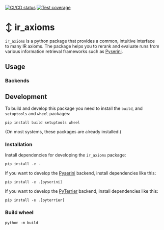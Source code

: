  [![CI/CD status](https://git.webis.de/code-research/web-search/ir_axioms/badges/main/pipeline.svg?style=flat-square)](https://git.webis.de/code-research/web-search/ir_axioms/-/pipelines?ref=main)
[![Test coverage](https://git.webis.de/code-research/web-search/ir_axioms/badges/main/coverage.svg?style=flat-square)](https://git.webis.de/code-research/web-search/ir_axioms/-/pipelines?ref=main)

# ↕️ ir_axioms

`ir_axioms` is a python package that provides a common, intuitive interface to many IR axioms.
The package helps you to rerank and evaluate runs from various information retrieval frameworks 
such as [Pyserini](https://github.com/castorini/pyserini).

## Usage

### Backends

## Development

To build and develop this package you need to install the `build`, and `setuptools` and `wheel` packages:
```shell
pip install build setuptools wheel
```
(On most systems, these packages are already installed.)

### Installation

Install dependencies for developing the `ir_axioms` package:
```shell
pip install -e .
```

If you want to develop the [Pyserini](https://github.com/castorini/pyserini) backend, install dependencies like this:
```shell
pip install -e .[pyserini]
```

If you want to develop the [PyTerrier](https://github.com/terrier-org/pyterrier) backend, install dependencies like this:
```shell
pip install -e .[pyterrier]
```

### Build wheel

```shell
python -m build
```
